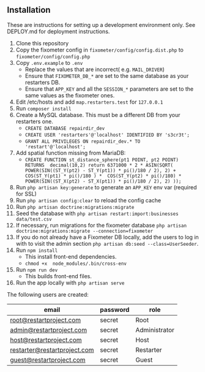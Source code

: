 ## Installation

These are instructions for setting up a development environment only.
See DEPLOY.md for deployment instructions.

1. Clone this repository
2. Copy the fixometer config in `fixometer/config/config.dist.php` to `fixometer/config/config.php`
3. Copy `.env.example` to `.env`
    - Replace the values that are incorrect( e.g. `MAIL_DRIVER`)
    - Ensure that `FIXOMETER_DB_*` are set to the same database as your restarters DB.  
    - Ensure that `APP_KEY` and all the `SESSION_*` parameters are set to the same values as the fixometer ones.
4. Edit /etc/hosts and add `map.restarters.test` for `127.0.0.1`
5. Run `composer install`
6. Create a MySQL database. This must be a different DB from your restarters one.
    - `CREATE DATABASE repairdir_dev`
    - `CREATE USER 'restarters'@'localhost' IDENTIFIED BY 's3cr3t';` 
    - `GRANT ALL PRIVILEGES ON repairdir_dev.* TO 'restart'@'localhost';`
7.  Add spatial function missing from MariaDB:
    - `CREATE FUNCTION st_distance_sphere(pt1 POINT, pt2 POINT) RETURNS 
    decimal(10,2)
    return 6371000 * 2 * ASIN(SQRT(
       POWER(SIN((ST_Y(pt2) - ST_Y(pt1)) * pi()/180 / 2), 2) + COS(ST_Y(pt1) * pi()/180 ) * 
       COS(ST_Y(pt2) * pi()/180) * POWER(SIN((ST_X(pt2) - ST_X(pt1)) *
       pi()/180 / 2), 2) ));`
7. Run `php artisan key:generate` to generate an `APP_KEY` env var (required for SSL)
8. Run `php artisan config:clear` to reload the config cache
10. Run `php artisan doctrine:migrations:migrate`
11. Seed the database with `php artisan restart:import:businesses data/test.csv`
12. If necessary, run migrations for the fixometer database `php artisan doctrine:migrations:migrate --connection=fixometer`
13. If you do not already have a Fixometer DB locally, add the users to log in with to visit the admin section `php artisan db:seed --class=UserSeeder`.
14. Run `npm install` 
    * This install front-end dependencies.
    * `chmod +x  node_modules/.bin/cross-env`
15. Run `npm run dev`
    * This builds front-end files.
16. Run the app locally with `php artisan serve`

The following users are created:

| email | password | role |
|-------|----------|------|
| root@restartproject.com | secret | Root |
| admin@restartproject.com | secret | Administrator |
| host@restartproject.com | secret | Host |
| restarter@restartproject.com | secret | Restarter |
| guest@restartproject.com | secret | Guest |
